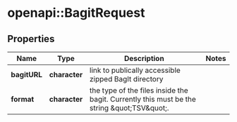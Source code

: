 # openapi::BagitRequest


## Properties
Name | Type | Description | Notes
------------ | ------------- | ------------- | -------------
**bagitURL** | **character** | link to publically accessible zipped BagIt directory | 
**format** | **character** | the type of the files inside the bagit. Currently this must be the string \&quot;TSV\&quot;. | 


